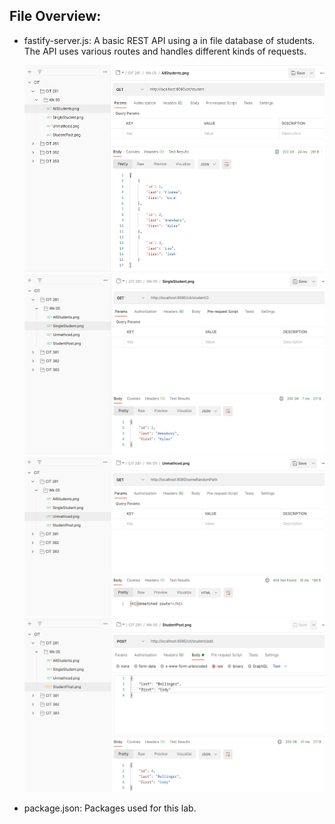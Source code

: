 ## File Overview:

- fastify-server.js: A basic REST API using a in file database of students. The API uses various routes and handles different kinds of requests.

  <img src="./AllStudents.png" alt="AllStudents.png" width="515" height="331"> <img src="./SingleStudent.png" alt="SingleStudent.png" width="511" height="289">
  <img src="./Unmatched.png" alt="Unmatched.png" width="511" height="255"> <img src="./StudentPost.png" alt="StudentPost.png" width="511" height="279">
  
- package.json: Packages used for this lab.

